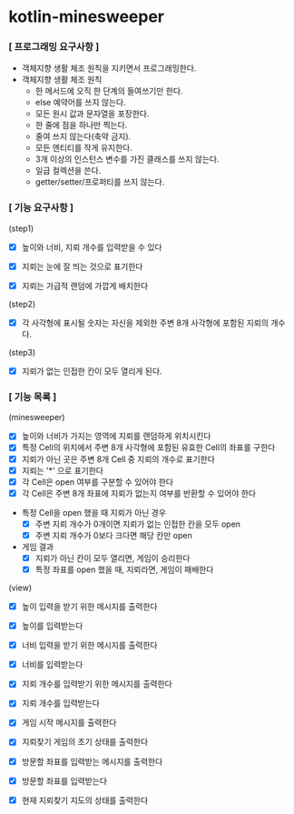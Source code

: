 # kotlin-minesweeper


### [ 프로그래밍 요구사항 ]
- 객체지향 생활 체조 원칙을 지키면서 프로그래밍한다.
- 객체지향 생활 체조 원칙
  - 한 메서드에 오직 한 단계의 들여쓰기만 한다.
  - else 예약어를 쓰지 않는다.
  - 모든 원시 값과 문자열을 포장한다.
  - 한 줄에 점을 하나만 찍는다.
  - 줄여 쓰지 않는다(축약 금지).
  - 모든 엔티티를 작게 유지한다.
  - 3개 이상의 인스턴스 변수를 가진 클래스를 쓰지 않는다.
  - 일급 컬렉션을 쓴다.
  - getter/setter/프로퍼티를 쓰지 않는다.

### [ 기능 요구사항 ]
(step1)
- [x] 높이와 너비, 지뢰 개수를 입력받을 수 있다
- [x] 지뢰는 눈에 잘 띄는 것으로 표기한다
- [x] 지뢰는 가급적 랜덤에 가깝게 배치한다


(step2)
- [x] 각 사각형에 표시될 숫자는 자신을 제외한 주변 8개 사각형에 포함된 지뢰의 개수다.


(step3)
- [x] 지뢰가 없는 인접한 칸이 모두 열리게 된다.

### [ 기능 목록 ]
(minesweeper)
- [x] 높이와 너비가 가지는 영역에 지뢰를 랜덤하게 위치시킨다
- [x] 특정 Cell의 위치에서 주변 8개 사각형에 포함된 유효한 Cell의 좌표를 구한다
- [x] 지뢰가 아닌 곳은 주변 8개 Cell 중 지뢰의 개수로 표기한다
- [x] 지뢰는 '*' 으로 표기한다
- [x] 각 Cell은 open 여부를 구분할 수 있어야 한다
- [x] 각 Cell은 주변 8개 좌표에 지뢰가 없는지 여부를 반환할 수 있어야 한다
- 특정 Cell을 open 했을 때 지뢰가 아닌 경우
  - [x] 주변 지뢰 개수가 0개이면 지뢰가 없는 인접한 칸을 모두 open
  - [x] 주변 지뢰 개수가 0보다 크다면 해당 칸만 open
- 게임 결과
  - [x] 지뢰가 아닌 칸이 모두 열리면, 게임이 승리한다
  - [x] 특정 좌표를 open 했을 때, 지뢰라면, 게임이 패배한다

(view)
- [x] 높이 입력을 받기 위한 메시지를 출력한다
- [x] 높이를 입력받는다


- [x] 너비 입력을 받기 위한 메시지를 출력한다
- [x] 너비를 입력받는다


- [x] 지뢰 개수를 입력받기 위한 메시지를 출력한다
- [x] 지뢰 개수를 입력받는다


- [x] 게임 시작 메시지를 출력한다
- [x] 지뢰찾기 게임의 초기 상태를 출력한다


- [x] 방문할 좌표를 입력받는 메시지를 출력한다
- [x] 방문할 좌표를 입력받는다


- [x] 현재 지뢰찾기 지도의 상태를 출력한다